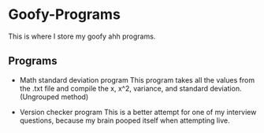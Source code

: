 # Goofy-Programs
This is where I store my goofy ahh programs.

## Programs
* Math standard deviation program
  This program takes all the values from the .txt file and compile the x, x^2, variance, and standard deviation. (Ungrouped method)

* Version checker program
  This is a better attempt for one of my interview questions, because my brain pooped itself when attempting live.
